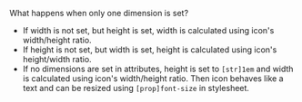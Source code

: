 What happens when only one dimension is set?

- If width is not set, but height is set, width is calculated using icon's width/height ratio.
- If height is not set, but width is set, height is calculated using icon's height/width ratio.
- If no dimensions are set in attributes, height is set to `[str]1em` and width is calculated using icon's width/height ratio. Then icon behaves like a text and can be resized using `[prop]font-size` in stylesheet.
